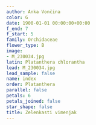 ```yaml
---
author: Anka Vončina
color: G
date: 1900-01-01 00:00:00+00:00
f_end: 7
f_start: 5
family: Orchidaceae
flower_type: B
image:
- M_230034.jpg
latin: Platanthera chlorantha
lead: M_230034.jpg
lead_sample: false
name: index
order: Platanthera
parallel: false
petals: 6
petals_joined: false
star_shape: false
title: Zelenkasti vimenjak
---
```


